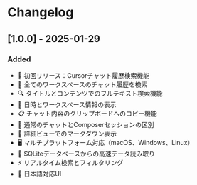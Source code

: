 # Changelog

## [1.0.0] - 2025-01-29

### Added

- 🎉 初回リリース：Cursorチャット履歴検索機能
- 📝 全てのワークスペースのチャット履歴を検索
- 🔍 タイトルとコンテンツでのフルテキスト検索機能
- 📅 日時とワークスペース情報の表示
- 📋 チャット内容のクリップボードへのコピー機能
- 🎼 通常のチャットとComposerセッションの区別
- 📖 詳細ビューでのマークダウン表示
- 🖥️ マルチプラットフォーム対応（macOS、Windows、Linux）
- 💾 SQLiteデータベースからの高速データ読み取り
- ⚡ リアルタイム検索とフィルタリング
- 🎨 日本語対応UI
